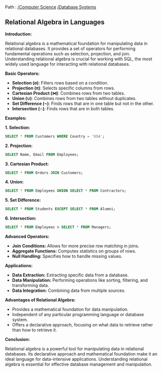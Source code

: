 Path : [/Computer Science](<..\..\index.md>) [/Database Systems](<..\index.md>)
## Relational Algebra in Languages

**Introduction:**

Relational algebra is a mathematical foundation for manipulating data in relational databases. It provides a set of operators for performing fundamental operations such as selection, projection, and join. Understanding relational algebra is crucial for working with SQL, the most widely used language for interacting with relational databases.

**Basic Operators:**

* **Selection (σ)**: Filters rows based on a condition.
* **Projection (π)**: Selects specific columns from rows.
* **Cartesian Product (⋈)**: Combines rows from two tables.
* **Union (∪)**: Combines rows from two tables without duplicates.
* **Set Difference (¬)**: Finds rows that are in one table but not in the other.
* **Intersection (∩)**: Finds rows that are in both tables.

**Examples:**

**1. Selection:**

```sql
SELECT * FROM Customers WHERE Country = 'USA';
```

**2. Projection:**

```sql
SELECT Name, Email FROM Employees;
```

**3. Cartesian Product:**

```sql
SELECT * FROM Orders JOIN Customers;
```

**4. Union:**

```sql
SELECT * FROM Employees UNION SELECT * FROM Contractors;
```

**5. Set Difference:**

```sql
SELECT * FROM Students EXCEPT SELECT * FROM Alumni;
```

**6. Intersection:**

```sql
SELECT * FROM Employees ∩ SELECT * FROM Managers;
```

**Advanced Operators:**

* **Join Conditions:** Allows for more precise row matching in joins.
* **Aggregate Functions:** Computes statistics on groups of rows.
* **Null Handling:** Specifies how to handle missing values.

**Applications:**

* **Data Extraction:** Extracting specific data from a database.
* **Data Manipulation:** Performing operations like sorting, filtering, and transforming data.
* **Data Integration:** Combining data from multiple sources.

**Advantages of Relational Algebra:**

* Provides a mathematical foundation for data manipulation.
* Independent of any particular programming language or database system.
* Offers a declarative approach, focusing on what data to retrieve rather than how to retrieve it.

**Conclusion:**

Relational algebra is a powerful tool for manipulating data in relational databases. Its declarative approach and mathematical foundation make it an ideal language for data-intensive applications. Understanding relational algebra is essential for effective database management and manipulation.
